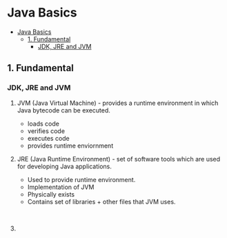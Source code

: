 # Java Basics

- [Java Basics](#java-basics)
  - [1. Fundamental](#1-fundamental)
    - [JDK, JRE and JVM](#jdk-jre-and-jvm)

## 1. Fundamental

### JDK, JRE and JVM

1. JVM (Java Virtual Machine) - provides a runtime environment in which Java bytecode can be executed.

   - loads code
   - verifies code
   - executes code
   - provides runtime enviornment

2. JRE (Java Runtime Environment) - set of software tools which are used for developing Java applications.

   - Used to provide runtime environment.
   - Implementation of JVM
   - Physically exists
   - Contains set of libraries + other files that JVM uses.

<div align="center"> <img src=""/> </div><br>

3.
